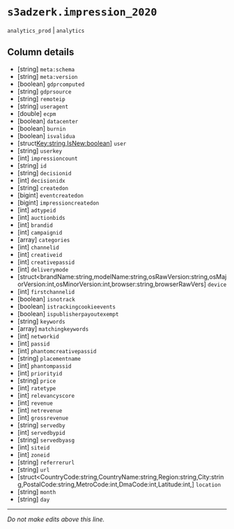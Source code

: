 # `s3adzerk.impression_2020`
`analytics_prod` | `analytics`

## Column details
* [string]    `meta:schema`
* [string]    `meta:version`
* [boolean]   `gdprcomputed`
* [string]    `gdprsource`
* [string]    `remoteip`
* [string]    `useragent`
* [double]    `ecpm`
* [boolean]   `datacenter`
* [boolean]   `burnin`
* [boolean]   `isvalidua`
* [struct<Key:string,IsNew:boolean>] `user`
* [string]    `userkey`
* [int]       `impressioncount`
* [string]    `id`
* [string]    `decisionid`
* [int]       `decisionidx`
* [string]    `createdon`
* [bigint]    `eventcreatedon`
* [bigint]    `impressioncreatedon`
* [int]       `adtypeid`
* [int]       `auctionbids`
* [int]       `brandid`
* [int]       `campaignid`
* [array<string>] `categories`
* [int]       `channelid`
* [int]       `creativeid`
* [int]       `creativepassid`
* [int]       `deliverymode`
* [struct<brandName:string,modelName:string,osRawVersion:string,osMajorVersion:int,osMinorVersion:int,browser:string,browserRawVers] `device`
* [int]       `firstchannelid`
* [boolean]   `isnotrack`
* [boolean]   `istrackingcookieevents`
* [boolean]   `ispublisherpayoutexempt`
* [string]    `keywords`
* [array<string>] `matchingkeywords`
* [int]       `networkid`
* [int]       `passid`
* [int]       `phantomcreativepassid`
* [string]    `placementname`
* [int]       `phantompassid`
* [int]       `priorityid`
* [string]    `price`
* [int]       `ratetype`
* [int]       `relevancyscore`
* [int]       `revenue`
* [int]       `netrevenue`
* [int]       `grossrevenue`
* [string]    `servedby`
* [int]       `servedbypid`
* [string]    `servedbyasg`
* [int]       `siteid`
* [int]       `zoneid`
* [string]    `referrerurl`
* [string]    `url`
* [struct<CountryCode:string,CountryName:string,Region:string,City:string,PostalCode:string,MetroCode:int,DmaCode:int,Latitude:int,] `location`
* [string]    `month`
* [string]    `day`

-------------------------------------------------------------------------------
*Do not make edits above this line.*
